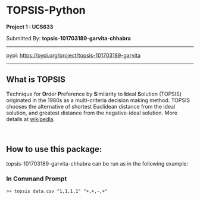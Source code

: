 # TOPSIS-Python

**Project 1 : UCS633**


Submitted By: **topsis-101703189-garvita-chhabra**

***
pypi: <https://pypi.org/project/topsis-101703189-garvita>
<br>
***

## What is TOPSIS

**T**echnique for **O**rder **P**reference by **S**imilarity to **I**deal
**S**olution (TOPSIS) originated in the 1980s as a multi-criteria decision
making method. TOPSIS chooses the alternative of shortest Euclidean distance
from the ideal solution, and greatest distance from the negative-ideal
solution. More details at [wikipedia](https://en.wikipedia.org/wiki/TOPSIS).

<br>

## How to use this package:

topsis-101703189-garvita-chhabra  can be run as in the following example:



### In Command Prompt
```
>> topsis data.csv "1,1,1,1" "+,+,-,+"
```
<br>
